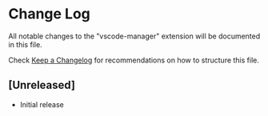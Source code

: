 # Change Log

All notable changes to the "vscode-manager" extension will be documented in this file.

Check [Keep a Changelog](http://keepachangelog.com/) for recommendations on how to structure this file.

## [Unreleased]

- Initial release
